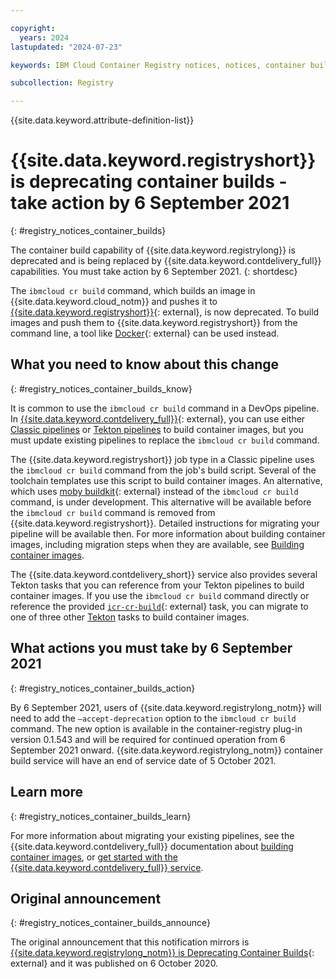 ```yaml
---

copyright:
  years: 2024
lastupdated: "2024-07-23"

keywords: IBM Cloud Container Registry notices, notices, container builds

subcollection: Registry

---
```


{{site.data.keyword.attribute-definition-list}}

# {{site.data.keyword.registryshort}} is deprecating container builds - take action by 6 September 2021
{: #registry_notices_container_builds}

The container build capability of {{site.data.keyword.registrylong}} is deprecated and is being replaced by {{site.data.keyword.contdelivery_full}} capabilities. You must take action by 6 September 2021.
{: shortdesc}

The `ibmcloud cr build` command, which builds an image in {{site.data.keyword.cloud_notm}} and pushes it to [{{site.data.keyword.registryshort}}](https://www.ibm.com/products/container-registry){: external}, is now deprecated. To build images and push them to {{site.data.keyword.registryshort}} from the command line, a tool like [Docker](https://docs.docker.com/engine/reference/commandline/cli/){: external} can be used instead.

## What you need to know about this change
{: #registry_notices_container_builds_know}

It is common to use the `ibmcloud cr build` command in a DevOps pipeline. In [{{site.data.keyword.contdelivery_full}}](https://www.ibm.com/products/continuous-delivery){: external}, you can use either [Classic pipelines](/docs/ContinuousDelivery?topic=ContinuousDelivery-deliverypipeline_about) or [Tekton pipelines](/docs/ContinuousDelivery?topic=ContinuousDelivery-tekton-pipelines) to build container images, but you must update existing pipelines to replace the `ibmcloud cr build` command.

The {{site.data.keyword.registryshort}} job type in a Classic pipeline uses the `ibmcloud cr build` command from the job's build script. Several of the toolchain templates use this script to build container images. An alternative, which uses [moby buildkit](https://github.com/moby/buildkit){: external} instead of the `ibmcloud cr build` command, is under development. This alternative will be available before the `ibmcloud cr build` command is removed from {{site.data.keyword.registryshort}}. Detailed instructions for migrating your pipeline will be available then. For more information about building container images, including migration steps when they are available, see [Building container images](/docs/ContinuousDelivery?topic=ContinuousDelivery-pipeline_container_images).

The {{site.data.keyword.contdelivery_short}} service also provides several Tekton tasks that you can reference from your Tekton pipelines to build container images. If you use the `ibmcloud cr build` command directly or reference the provided [`icr-cr-build`](https://github.com/open-toolchain/tekton-catalog/blob/master/container-registry/README.md#icr-cr-build){: external} task, you can migrate to one of three other [Tekton](/docs/ContinuousDelivery?topic=ContinuousDelivery-pipeline_container_images#pipeline_tekton_images) tasks to build container images.

## What actions you must take by 6 September 2021
{: #registry_notices_container_builds_action}

By 6 September 2021, users of {{site.data.keyword.registrylong_notm}} will need to add the `–accept-deprecation` option to the `ibmcloud cr build` command. The new option is available in the container-registry plug-in version 0.1.543 and will be required for continued operation from 6 September 2021 onward. {{site.data.keyword.registrylong_notm}} container build service will have an end of service date of 5 October 2021.

## Learn more
{: #registry_notices_container_builds_learn}

For more information about migrating your existing pipelines, see the {{site.data.keyword.contdelivery_full}} documentation about [building container images](/docs/ContinuousDelivery?topic=ContinuousDelivery-pipeline_container_images), or [get started with the {{site.data.keyword.contdelivery_full}} service](/docs/ContinuousDelivery?topic=ContinuousDelivery-getting-started).

## Original announcement
{: #registry_notices_container_builds_announce}

The original announcement that this notification mirrors is [{{site.data.keyword.registrylong_notm}} is Deprecating Container Builds](https://www.ibm.com/blog/announcement/ibm-cloud-container-registry-deprecating-container-builds/){: external} and it was published on 6 October 2020.
